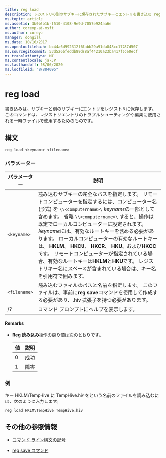 ```yaml
---
title: reg load
description: レジストリの別のサブキーに保存されたサブキーとエントリを書き込む reg load コマンドのリファレンス記事です。
ms.topic: article
ms.assetid: 3b0b2b1b-f510-4108-9e9d-7057e924aa6e
author: coreyp-at-msft
ms.author: coreyp
manager: dongill
ms.date: 10/16/2017
ms.openlocfilehash: bc44a6d992312f67abb29a91da848cc17787d507
ms.sourcegitcommit: 53d526bfeddb89d28af44210a23ba417f6ce0ecf
ms.translationtype: MT
ms.contentlocale: ja-JP
ms.lasthandoff: 08/06/2020
ms.locfileid: "87884095"
---
```

# <a name="reg-load"></a>reg load

書き込みは、サブキーと別のサブキーにエントリをレジストリに保存します。 このコマンドは、レジストリエントリのトラブルシューティングや編集に使用される一時ファイルで使用するためのものです。

## <a name="syntax"></a>構文

```
reg load <keyname> <filename>
```

### <a name="parameters"></a>パラメーター

| パラメーター | 説明 |
|--|--|
| `<keyname>` | 読み込むサブキーの完全なパスを指定します。 リモートコンピューターを指定するには、コンピューター名 (形式) を `\\<computername>\` *keyname*の一部として含めます。 省略 `\\<computername>\` すると、操作は既定でローカルコンピューターに設定されます。 *Keyname*には、有効なルートキーを含める必要があります。 ローカルコンピューターの有効なルートキーは、 **HKLM**、 **HKCU**、 **HKCR**、 **HKU**、および**HKCC**です。 リモートコンピューターが指定されている場合、有効なルートキーは**HKLM**と**HKU**です。 レジストリキー名にスペースが含まれている場合は、キー名を引用符で囲みます。  |
| `<filename>` | 読み込むファイルのパスと名前を指定します。 このファイルは、事前に**reg save**コマンドを使用して作成する必要があり、.hiv 拡張子を持つ必要があります。 |
| /? | コマンド プロンプトにヘルプを表示します。 |

#### <a name="remarks"></a>Remarks

- **Reg 読み込み**操作の戻り値は次のとおりです。

    | 値 | 説明 |
    |--|--|
    | 0 | 成功 |
    | 1 | 障害 |

### <a name="examples"></a>例

キー HKLM\TempHive に TempHive.hiv をという名前のファイルを読み込むには、次のように入力します。

```
reg load HKLM\TempHive TempHive.hiv
```

## <a name="additional-references"></a>その他の参照情報

- [コマンド ライン構文の記号](command-line-syntax-key.md)

- [reg save コマンド](reg-save.md)
